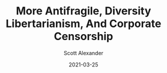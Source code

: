 ---
layout: podcast
title: "More Antifragile, Diversity Libertarianism, And Corporate Censorship"
author: Scott Alexander
description: https://astralcodexten.substack.com/p/more-antifragile-diversity-libertarianism
date: 2021-03-25
length: 2521880
duration: 630
guid: more-antifragile-diversity-libertarianism
---